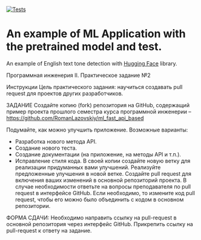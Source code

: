 [![Tests](https://github.com/tokarevsas31/ml_fastapi_tests/actions/workflows/python-app.yml/badge.svg)](https://github.com/tokarevsas31/ml_fastapi_tests/actions/workflows/python-app.yml)

# An example of ML Application with the pretrained model and test.

An example of English text tone detection with [Hugging Face](https://huggingface.co/) library.

Программная инженерия II. Практическое задание №2

Инструкции
Цель практического задания: научиться создавать pull request для проектов других разработчиков.
 
ЗАДАНИЕ
Создайте копию (fork) репозитория на GitHub, содержащий пример проекта прошлого семестра курса программной инженерии – https://github.com/RomanLazovskiy/ml_fast_api_based

Подумайте, как можно улучшить приложение.
Возможные варианты:  
- Разработка нового метода API.  
- Создание нового теста.  
- Создание документации (на приложение, на методы API и т.п.).  
- Исправление стиля кода.
В своей копии создайте новую ветку для реализации придуманных вами улучшений.
Реализуйте предложенные улучшения в новой ветке.
Создайте pull request для включения ваших изменений в основной репозиторий проекта.
В случае необходимости ответьте на вопросы преподавателя по pull request в интерфейсе GitHub.
Если необходимо, то измените код pull request, чтобы его можно было объединить с кодом в основном репозитории.

ФОРМА СДАЧИ:
Необходимо направить ссылку на pull-request в основной репозитория через интерфейс GitHub. Прикрепить ссылку на pull-request к ответу на задание.

